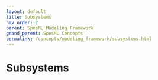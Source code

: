 ```yaml
---
layout: default
title: Subsystems
nav_order: 7
parent: SpesML Modeling Framework
grand_parent: SpesML Concepts
permalink: /concepts/modeling_framework/subsystems.html
---
```

# Subsystems
